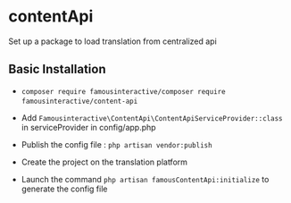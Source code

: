 # contentApi
Set up a package to load translation from centralized api

## Basic Installation

  - `composer require famousinteractive/composer require famousinteractive/content-api`
  
  - Add `Famousinteractive\ContentApi\ContentApiServiceProvider::class` in serviceProvider in config/app.php
    
  - Publish the config file : `php artisan vendor:publish` 
  
  - Create the project on the translation platform
  
  - Launch the command `php artisan famousContentApi:initialize` to generate the config file
